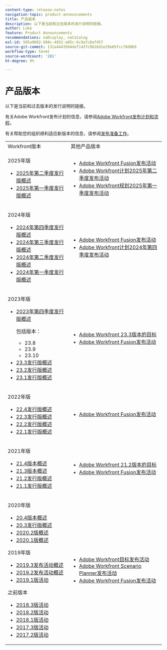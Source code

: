 ```yaml
---
content-type: release-notes
navigation-topic: product-announcements
title: 产品版本
description: 以下是当前和过去版本的发行说明的链接。
author: Luke
feature: Product Announcements
recommendations: noDisplay, noCatalog
exl-id: 505a9602-580c-4932-a85c-6c9a7c8af457
source-git-commit: 131a4443564def1437c9b26d1e29e65fcc78d069
workflow-type: tm+mt
source-wordcount: '281'
ht-degree: 9%

---
```


# 产品版本

以下是当前和过去版本的发行说明的链接。

有关Adobe Workfront发布计划的信息，请参阅[Adobe Workfront发布计划和流程](../../product-announcements/product-releases/workfront-release-schedule.md)。

有关帮助您的组织顺利适应新版本的信息，请参阅[发布准备工作](../../product-announcements/product-releases/release-readiness.md)。

<!--
<table style="table-layout:auto"> 
 <col> 
 <col> 
 <tbody> 
  <tr> 
   <td>Workfront releases</td> 
   <td>Other product releases</td> 
  </tr> 
  <tr data-mc-conditions=""> 
   <td> <p>Releases in 2025</p>   
    <ul>
    <li> <p><a href="/help/quicksilver/product-announcements/product-releases/25-q2-release-activity/25-q2-release-overview.md" class="MCXref xref" xrefformat="{para}">Second Quarter 2025 release overview</a> </p> </li>
    <li> <p><a href="/help/quicksilver/product-announcements/product-releases/25-q1-release-activity/25-q1-release-overview.md" class="MCXref xref" xrefformat="{para}">First Quarter 2025 release overview</a> </p> </li>
    <td> <ul>
    <li> <p><a href="https://experienceleague.adobe.com/en/docs/workfront-fusion/using/fusion-release-activity/fusion-release-activity" class="MCXref xref" xrefformat="{para}">Adobe Workfront Fusion release activity</a> </p> </li>      
     <li> <p><a href="/help/quicksilver/product-announcements/product-releases/planning-release-activity/planning-release-activity-25-q2.md" class="MCXref xref" xrefformat="{para}">Adobe Workfront Planning Second Quarter 2025 release activity</a> </p> </li>
     <li> <p><a href="/help/quicksilver/product-announcements/product-releases/planning-release-activity/planning-release-activity-25-q1.md" class="MCXref xref" xrefformat="{para}">Adobe Workfront Planning First Quarter 2025 release activity</a> </p> </li>
     </ul>   </td>    </tr>
  <tr data-mc-conditions=""> 
   <td> <p>Releases in 2024</p> 
    <ul> 
      <li> <p><a href="/help/quicksilver/product-announcements/product-releases/24-q4-release-activity/24-q4-release-overview.md" class="MCXref xref" xrefformat="{para}">Fourth Quarter 2024 release overview</a> </p> </li>
      <li> <p><a href="/help/quicksilver/product-announcements/product-releases/24-q3-release-activity/24-q3-release-overview.md" class="MCXref xref" xrefformat="{para}">Third Quarter 2024 release overview</a> </p> </li>
      <li> <p><a href="/help/quicksilver/product-announcements/product-releases/24-q2-release-activity/24-q2-release-overview.md" class="MCXref xref" xrefformat="{para}">Second Quarter 2024 release overview</a> </p> </li>
      <li> <p><a href="/help/quicksilver/product-announcements/product-releases/24-q1-release-activity/24-q1-release-overview.md" class="MCXref xref" xrefformat="{para}">First Quarter 2024 release overview</a> </p> </li>
 <td> <ul>    <li> <p><a href="https://experienceleague.adobe.com/en/docs/workfront-fusion/using/fusion-release-activity/fusion-release-activity" xrefformat="{para}">Adobe Workfront Fusion release activity</a> </p> </li> 
   <li> <p><a href="/help/quicksilver/product-announcements/product-releases/planning-release-activity/planning-release-activity-24-q4.md" class="MCXref xref" xrefformat="{para}">Adobe Workfront Planning Fourth Quarter 2024 release activity</a> </p> </li></ul>   </td> 
   </tr>
  <tr data-mc-conditions=""> 
   <td> <p>Releases in 2023</p> 
    <ul> 
    <li> <p><a href="/help/quicksilver/product-announcements/product-releases/23-q4-release-activity/23-q4-release-overview.md" class="MCXref xref" xrefformat="{para}">Fourth Quarter 2023 release overview</a> </p> <p> Includes releases: <ul><li>23.8</li><li>23.9</li><li>23.10</li></ul></p>
    <li> <p><a href="/help/quicksilver/product-announcements/product-releases/23.3-release-activity/23-3-release-overview.md" class="MCXref xref" xrefformat="{para}">23.3 Release overview</a> </p> </li>
    <li> <p><a href="/help/quicksilver/product-announcements/product-releases/23.2-release-activity/23-2-release-overview.md" class="MCXref xref" xrefformat="{para}">23.2 Release overview</a> </p> </li>
    <li> <p><a href="../../product-announcements/product-releases/23.1-release-activity/23-1-release-overview.md" class="MCXref xref" xrefformat="{para}">23.1 Release overview</a> </p> </li>
    </ul> </td> 
   <td>    <ul> 
     <li> <p><a href="../../product-announcements/product-releases/goals-release-activity/goals-23-3-release/goals-23-3-release.md" class="MCXref xref" xrefformat="{para}">Adobe Workfront Goals with the 23.3 release</a> </p> </li> 
     <li> <p><a href="https://experienceleague.adobe.com/en/docs/workfront-fusion/using/fusion-release-activity/fusion-release-activity" xrefformat="{para}">Adobe Workfront Fusion release activity</a> </p> </li> 
    </ul></td> 
  </tr>
  <tr data-mc-conditions=""> 
   <td> <p>Releases in 2022</p> 
    <ul> 
    <li> <p><a href="../../product-announcements/product-releases/22.4-release-activity/22-4-release-overview.md" class="MCXref xref" xrefformat="{para}">22.4 Release overview</a> </p> </li>
    <li> <p><a href="../../product-announcements/product-releases/22.3-release-activity/22-3-release-overview.md" class="MCXref xref" xrefformat="{para}">22.3 Release overview</a> </p> </li>
     <li> <p><a href="../../product-announcements/product-releases/22.2-release-activity/22-2-release-overview.md" class="MCXref xref" xrefformat="{para}">22.2 Release overview</a> </p> </li> 
     <li> <p><a href="../../product-announcements/product-releases/22.1-release-activity/22-1-release-overview.md" class="MCXref xref" xrefformat="{para}">22.1 Release overview</a> </p> </li> 
    </ul> </td> 
   <td><ul> 
     <li> <p><a href="https://experienceleague.adobe.com/en/docs/workfront-fusion/using/fusion-release-activity/fusion-release-activity" xrefformat="{para}">Adobe Workfront Fusion release activity</a> </p> </li> 
    </ul></td> 
  </tr> 
  <tr> 
   <td> <p>Releases in 2021</p> 
    <ul> 
     <li> <p><a href="../../product-announcements/product-releases/21.4-release-activity/21-4-release-overview.md" class="MCXref xref" xrefformat="{para}">21.4 Release overview</a> </p> </li> 
     <li> <p><a href="../../product-announcements/product-releases/21.3-release-activity/21-3-release-overview.md" class="MCXref xref" xrefformat="{para}">21.3 Release overview</a> </p> </li> 
     <li> <p><a href="../../product-announcements/product-releases/21.2-release-activity/21-2-release-overview.md" class="MCXref xref" xrefformat="{para}">21.2 Release overview</a> </p> </li> 
     <li> <p><a href="../../product-announcements/product-releases/21.1-release-activity/21-1-release-overview.md" class="MCXref xref" xrefformat="{para}">21.1 release overview</a> </p> </li> 
    </ul> </td> 
   <td> 
    <ul> 
     <li> <p><a href="../../product-announcements/product-releases/goals-release-activity/goals-21.2-release/goals-release-21-2.md" class="MCXref xref" xrefformat="{para}">Adobe Workfront Goals with the 21.2 release</a> </p> </li> 
     <li> <p><a href="https://experienceleague.adobe.com/en/docs/workfront-fusion/using/fusion-release-activity/fusion-release-activity" xrefformat="{para}">Adobe Workfront Fusion release activity</a> </p> </li> 
    </ul> </td> 
  </tr> 
  <tr> 
   <td> <p>Releases in 2020</p> 
    <ul> 
     <li><a href="../../product-announcements/product-releases/20.4-release-activity/20-4-release-overview.md" class="MCXref xref" xrefformat="{para}">20.4 release overview</a> <li><a href="../../product-announcements/product-releases/20.3-release-activity/20-3-release-overview.md" class="MCXref xref" xrefformat="{para}">20.3 release overview</a> </li> <li><a href="/help/quicksilver/product-announcements/product-releases/2020.2.-release-activity/2020-2-release-overview.md">2020.2 release overview</a> </li> <li><a href="../../product-announcements/product-releases/2020.1-release-activity/2020-1-release-overview.md" class="MCXref xref" xrefformat="{para}">2020.1 release overview</a> </li> </li> 
    </ul> <p>Releases in 2019</p> 
    <ul> 
     <li><a href="../../product-announcements/product-releases/quarterly-release-archive/2019.3-release-activity/2019-3-release-activity-overview.md" class="MCXref xref" xrefformat="{para}">2019.3 release activity overview</a> <li><a href="../../product-announcements/product-releases/quarterly-release-archive/2019.2-release-activity/2019-2-release-activity-overview.md" class="MCXref xref" xrefformat="{para}">2019.2 release activity overview</a> </li> <li><a href="../../product-announcements/product-releases/quarterly-release-archive/2019.1-release-activity/2019-1-release-activity.md" class="MCXref xref" xrefformat="{para}">2019.1 release activity</a> </li> </li> 
    </ul> <p>Previous releases</p> 
    <ul> 
     <li><a href="../../product-announcements/product-releases/quarterly-release-archive/2018.3-release-activity/2018-3-release-activity.md" class="MCXref xref" xrefformat="{para}">2018.3 release activity</a> <li><a href="../../product-announcements/product-releases/quarterly-release-archive/2018.2-release-activity/2018-2-release-activity.md" class="MCXref xref" xrefformat="{para}">2018.2 release activity</a> </li> <li><a href="../../product-announcements/product-releases/quarterly-release-archive/2018.1-release-activity/2018-1-release-activity.md" class="MCXref xref" xrefformat="{para}">2018.1 release activity</a> </li> <li><a href="../../product-announcements/product-releases/quarterly-release-archive/2017.3-release-activity/2017-3-release-activity.md" class="MCXref xref" xrefformat="{para}">2017.3 release activity</a> </li> <li><a href="../../product-announcements/product-releases/quarterly-release-archive/2017.2-release-activity/2017-2-release-activity.md" class="MCXref xref" xrefformat="{para}">2017.2 release activity</a> </li> </li> 
    </ul> </td> 
   <td> 
    <ul> 
     <li><a href="/help/quicksilver/product-announcements/product-releases/goals-release-activity/goals-release-activity.md">Adobe Workfront Goals release activity</a> <li><a href="../../product-announcements/product-releases/scenario-planner-release-activity/sp-release-activity.md" class="MCXref xref" xrefformat="{para}">Adobe Workfront Scenario Planner release activity</a> </li> <li><a href="https://experienceleague.adobe.com/en/docs/workfront-fusion/using/fusion-release-activity/fusion-release-activity" class="MCXref xref" xrefformat="{para}">Adobe Workfront Fusion release activity</a> </li> </li> 
    </ul> </td> 
  </tr> 
 </tbody> 
</table>-->

<table style="table-layout:auto">
  <col>
  <col>
  <tbody>
    <tr>
      <td>Workfront版本</td>
      <td>其他产品版本</td>
    </tr>
    <tr data-mc-conditions="">
      <td>
        <p>2025年版</p>
        <ul>
          <!--<li><a href="/help/quicksilver/product-announcements/product-releases/25-q3-release-activity/25-q2-release-overview.md" class="MCXref xref" xrefformat="{para}">Second Quarter 2025 release overview</a></li>-->
          <li><a href="/help/quicksilver/product-announcements/product-releases/25-q2-release-activity/25-q2-release-overview.md" class="MCXref xref" xrefformat="{para}">2025年第二季度发行版概述</a></li>
          <li><a href="/help/quicksilver/product-announcements/product-releases/25-q1-release-activity/25-q1-release-overview.md" class="MCXref xref" xrefformat="{para}">2025年第一季度发行版概述</a></li>
        </ul>
      </td>
      <td>
        <ul>
          <li><a href="https://experienceleague.adobe.com/en/docs/workfront-fusion/using/fusion-release-activity/fusion-release-activity" class="MCXref xref" xrefformat="{para}">Adobe Workfront Fusion发布活动</a></li>
          <li><a href="/help/quicksilver/product-announcements/product-releases/planning-release-activity/planning-release-activity-25-q2.md" class="MCXref xref" xrefformat="{para}">Adobe Workfront计划2025年第二季度发布活动</a></li>
          <li><a href="/help/quicksilver/product-announcements/product-releases/planning-release-activity/planning-release-activity-25-q1.md" class="MCXref xref" xrefformat="{para}">Adobe Workfront规划2025年第一季度发布活动</a></li>
        </ul>
      </td>
    </tr>
    <tr data-mc-conditions="">
      <td>
        <p>2024年版</p>
        <ul>
          <li><a href="/help/quicksilver/product-announcements/product-releases/24-q4-release-activity/24-q4-release-overview.md" class="MCXref xref" xrefformat="{para}">2024年第四季度发行版概述</a></li>
          <li><a href="/help/quicksilver/product-announcements/product-releases/24-q3-release-activity/24-q3-release-overview.md" class="MCXref xref" xrefformat="{para}">2024年第三季度发行版概述</a></li>
          <li><a href="/help/quicksilver/product-announcements/product-releases/24-q2-release-activity/24-q2-release-overview.md" class="MCXref xref" xrefformat="{para}">2024年第二季度发行版概述</a></li>
          <li><a href="/help/quicksilver/product-announcements/product-releases/24-q1-release-activity/24-q1-release-overview.md" class="MCXref xref" xrefformat="{para}">2024年第一季度发行版概述</a></li>
        </ul>
      </td>
      <td>
        <ul>
          <li><a href="https://experienceleague.adobe.com/en/docs/workfront-fusion/using/fusion-release-activity/fusion-release-activity" class="MCXref xref" xrefformat="{para}">Adobe Workfront Fusion发布活动</a></li>
          <li><a href="/help/quicksilver/product-announcements/product-releases/planning-release-activity/planning-release-activity-24-q4.md" class="MCXref xref" xrefformat="{para}">Adobe Workfront计划2024年第四季度发布活动</a></li>
        </ul>
      </td>
    </tr>
    <tr data-mc-conditions="">
      <td>
        <p>2023年版</p>
        <ul>
          <li><a href="/help/quicksilver/product-announcements/product-releases/23-q4-release-activity/23-q4-release-overview.md" class="MCXref xref" xrefformat="{para}">2023年第四季度发行版概述</a>
            <p>包括版本：</p>
            <ul>
              <li>23.8</li>
              <li>23.9</li>
              <li>23.10</li>
            </ul>
          </li>
          <li><a href="/help/quicksilver/product-announcements/product-releases/23.3-release-activity/23-3-release-overview.md" class="MCXref xref" xrefformat="{para}">23.3发行版概述</a></li>
          <li><a href="/help/quicksilver/product-announcements/product-releases/23.2-release-activity/23-2-release-overview.md" class="MCXref xref" xrefformat="{para}">23.2发行版概述</a></li>
          <li><a href="../../product-announcements/product-releases/23.1-release-activity/23-1-release-overview.md" class="MCXref xref" xrefformat="{para}">23.1发行版概述</a></li>
        </ul>
      </td>
      <td>
        <ul>
          <li><a href="../../product-announcements/product-releases/goals-release-activity/goals-23-3-release/goals-23-3-release.md" class="MCXref xref" xrefformat="{para}">Adobe Workfront 23.3版本的目标</a></li>
          <li><a href="https://experienceleague.adobe.com/en/docs/workfront-fusion/using/fusion-release-activity/fusion-release-activity" class="MCXref xref" xrefformat="{para}">Adobe Workfront Fusion发布活动</a></li>
        </ul>
      </td>
    </tr>
    <tr data-mc-conditions="">
      <td>
        <p>2022年版</p>
        <ul>
          <li><a href="../../product-announcements/product-releases/22.4-release-activity/22-4-release-overview.md" class="MCXref xref" xrefformat="{para}">22.4发行版概述</a></li>
          <li><a href="../../product-announcements/product-releases/22.3-release-activity/22-3-release-overview.md" class="MCXref xref" xrefformat="{para}">22.3发行版概述</a></li>
          <li><a href="../../product-announcements/product-releases/22.2-release-activity/22-2-release-overview.md" class="MCXref xref" xrefformat="{para}">22.2发行版概述</a></li>
          <li><a href="../../product-announcements/product-releases/22.1-release-activity/22-1-release-overview.md" class="MCXref xref" xrefformat="{para}">22.1发行版概述</a></li>
        </ul>
      </td>
      <td>
        <ul>
          <li><a href="https://experienceleague.adobe.com/en/docs/workfront-fusion/using/fusion-release-activity/fusion-release-activity" class="MCXref xref" xrefformat="{para}">Adobe Workfront Fusion发布活动</a></li>
        </ul>
      </td>
    </tr>
    <tr>
      <td>
        <p>2021年版</p>
        <ul>
          <li><a href="../../product-announcements/product-releases/21.4-release-activity/21-4-release-overview.md" class="MCXref xref" xrefformat="{para}">21.4版本概述</a></li>
          <li><a href="../../product-announcements/product-releases/21.3-release-activity/21-3-release-overview.md" class="MCXref xref" xrefformat="{para}">21.3版本概述</a></li>
          <li><a href="../../product-announcements/product-releases/21.2-release-activity/21-2-release-overview.md" class="MCXref xref" xrefformat="{para}">21.2发行版概述</a></li>
          <li><a href="../../product-announcements/product-releases/21.1-release-activity/21-1-release-overview.md" class="MCXref xref" xrefformat="{para}">21.1发行版概述</a></li>
        </ul>
      </td>
      <td>
        <ul>
          <li><a href="../../product-announcements/product-releases/goals-release-activity/goals-21.2-release/goals-release-21-2.md" class="MCXref xref" xrefformat="{para}">Adobe Workfront 21.2版本的目标</a></li>
          <li><a href="https://experienceleague.adobe.com/en/docs/workfront-fusion/using/fusion-release-activity/fusion-release-activity" class="MCXref xref" xrefformat="{para}">Adobe Workfront Fusion发布活动</a></li>
        </ul>
      </td>
    </tr>
    <tr>
      <td>
        <p>2020年版</p>
        <ul>
          <li><a href="../../product-announcements/product-releases/20.4-release-activity/20-4-release-overview.md" class="MCXref xref" xrefformat="{para}">20.4版本概述</a></li>
          <li><a href="../../product-announcements/product-releases/20.3-release-activity/20-3-release-overview.md" class="MCXref xref" xrefformat="{para}">20.3发行版概述</a></li>
          <li><a href="/help/quicksilver/product-announcements/product-releases/2020.2.-release-activity/2020-2-release-overview.md">2020.2版概述</a></li>
          <li><a href="../../product-announcements/product-releases/2020.1-release-activity/2020-1-release-overview.md" class="MCXref xref" xrefformat="{para}">2020.1版概述</a></li>
        </ul>
        <p>2019年版</p>
        <ul>
          <li><a href="../../product-announcements/product-releases/quarterly-release-archive/2019.3-release-activity/2019-3-release-activity-overview.md" class="MCXref xref" xrefformat="{para}">2019.3发布活动概述</a></li>
          <li><a href="../../product-announcements/product-releases/quarterly-release-archive/2019.2-release-activity/2019-2-release-activity-overview.md" class="MCXref xref" xrefformat="{para}">2019.2发布活动概述</a></li>
          <li><a href="../../product-announcements/product-releases/quarterly-release-archive/2019.1-release-activity/2019-1-release-activity.md" class="MCXref xref" xrefformat="{para}">2019.1版活动</a></li>
        </ul>
        <p>之前版本</p>
        <ul>
          <li><a href="../../product-announcements/product-releases/quarterly-release-archive/2018.3-release-activity/2018-3-release-activity.md" class="MCXref xref" xrefformat="{para}">2018.3版活动</a></li>
          <li><a href="../../product-announcements/product-releases/quarterly-release-archive/2018.2-release-activity/2018-2-release-activity.md" class="MCXref xref" xrefformat="{para}">2018.2版活动</a></li>
          <li><a href="../../product-announcements/product-releases/quarterly-release-archive/2018.1-release-activity/2018-1-release-activity.md" class="MCXref xref" xrefformat="{para}">2018.1版活动</a></li>
          <li><a href="../../product-announcements/product-releases/quarterly-release-archive/2017.3-release-activity/2017-3-release-activity.md" class="MCXref xref" xrefformat="{para}">2017.3版活动</a></li>
          <li><a href="../../product-announcements/product-releases/quarterly-release-archive/2017.2-release-activity/2017-2-release-activity.md" class="MCXref xref" xrefformat="{para}">2017.2版活动</a></li>
        </ul>
      </td>
      <td>
        <ul>
          <li><a href="../../product-announcements/product-releases/goals-release-activity/goals-release-activity.md" class="MCXref xref" xrefformat="{para}">Adobe Workfront目标发布活动</a></li>
          <li><a href="../../product-announcements/product-releases/scenario-planner-release-activity/sp-release-activity.md" class="MCXref xref" xrefformat="{para}">Adobe Workfront Scenario Planner发布活动</a></li>
          <li><a href="https://experienceleague.adobe.com/en/docs/workfront-fusion/using/fusion-release-activity/fusion-release-activity" class="MCXref xref" xrefformat="{para}">Adobe Workfront Fusion发布活动</a></li>
        </ul>
      </td>
    </tr>
  </tbody>
</table>
